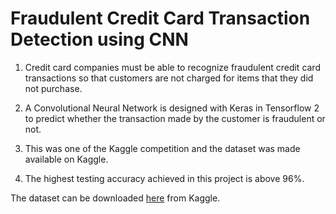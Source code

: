 # Fraudulent Credit Card Transaction Detection using CNN


1. Credit card companies must be able to recognize fraudulent credit card transactions so that customers are not charged for items that they did not purchase.

2. A Convolutional Neural Network is designed with Keras in Tensorflow 2 to predict whether the transaction made by the customer is fraudulent or not.

3. This was one of the Kaggle competition and the dataset was made available on Kaggle.

4. The highest testing accuracy achieved in this project is above 96%.




The dataset can be downloaded [here](https://www.kaggle.com/mlg-ulb/creditcardfraud) from Kaggle.
